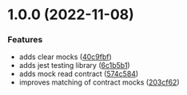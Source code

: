 # 1.0.0 (2022-11-08)

### Features

- adds clear mocks ([40c9fbf](https://github.com/Byont-Ventures/mocketh/commit/40c9fbf9abbdb372feac568a295e87775b159a71))
- adds jest testing library ([6c1b5b1](https://github.com/Byont-Ventures/mocketh/commit/6c1b5b18602f19eb643dc5d65c77673b8692f800))
- adds mock read contract ([574c584](https://github.com/Byont-Ventures/mocketh/commit/574c584d6ee51d159a7a2a10136f5373efb1f810))
- improves matching of contract mocks ([203cf62](https://github.com/Byont-Ventures/mocketh/commit/203cf62d6859d55fc848f0e2ea516519e2b177ef))
